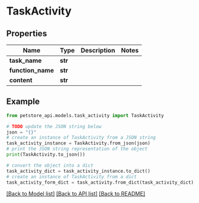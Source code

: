 # TaskActivity


## Properties

Name | Type | Description | Notes
------------ | ------------- | ------------- | -------------
**task_name** | **str** |  | 
**function_name** | **str** |  | 
**content** | **str** |  | 

## Example

```python
from petstore_api.models.task_activity import TaskActivity

# TODO update the JSON string below
json = "{}"
# create an instance of TaskActivity from a JSON string
task_activity_instance = TaskActivity.from_json(json)
# print the JSON string representation of the object
print(TaskActivity.to_json())

# convert the object into a dict
task_activity_dict = task_activity_instance.to_dict()
# create an instance of TaskActivity from a dict
task_activity_form_dict = task_activity.from_dict(task_activity_dict)
```
[[Back to Model list]](../README.md#documentation-for-models) [[Back to API list]](../README.md#documentation-for-api-endpoints) [[Back to README]](../README.md)


